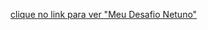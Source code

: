 <a href="https://lovatoft.github.io/desafio-netuno/">clique no link para ver "Meu Desafio Netuno"</a>
